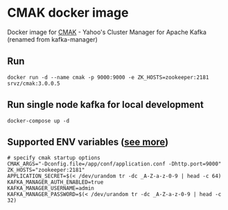 # CMAK docker image

Docker image for [CMAK](https://github.com/yahoo/CMAK) - Yahoo's Cluster Manager for Apache Kafka (renamed from kafka-manager)

## Run

```
docker run -d --name cmak -p 9000:9000 -e ZK_HOSTS=zookeeper:2181 srvz/cmak:3.0.0.5
```

## Run single node kafka for local development

```
docker-compose up -d
```

## Supported ENV variables ([see more](https://github.com/yahoo/CMAK#configuration))

```
# specify cmak startup options
CMAK_ARGS="-Dconfig.file=/app/conf/application.conf -Dhttp.port=9000"
ZK_HOSTS="zookeeper:2181"
APPLICATION_SECRET=$(< /dev/urandom tr -dc _A-Z-a-z-0-9 | head -c 64)
KAFKA_MANAGER_AUTH_ENABLED=true
KAFKA_MANAGER_USERNAME=admin
KAFKA_MANAGER_PASSWORD=$(< /dev/urandom tr -dc _A-Z-a-z-0-9 | head -c 32)
```

